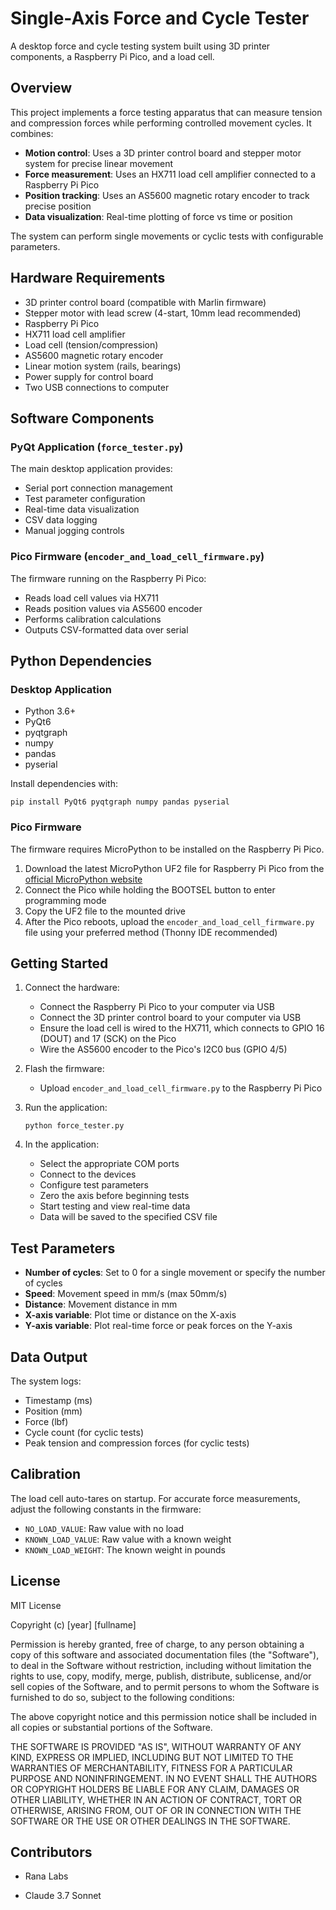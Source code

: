 # Single-Axis Force and Cycle Tester

A desktop force and cycle testing system built using 3D printer components, a Raspberry Pi Pico, and a load cell.

## Overview

This project implements a force testing apparatus that can measure tension and compression forces while performing controlled movement cycles. It combines:

- **Motion control**: Uses a 3D printer control board and stepper motor system for precise linear movement
- **Force measurement**: Uses an HX711 load cell amplifier connected to a Raspberry Pi Pico
- **Position tracking**: Uses an AS5600 magnetic rotary encoder to track precise position
- **Data visualization**: Real-time plotting of force vs time or position

The system can perform single movements or cyclic tests with configurable parameters.

## Hardware Requirements

- 3D printer control board (compatible with Marlin firmware)
- Stepper motor with lead screw (4-start, 10mm lead recommended)
- Raspberry Pi Pico
- HX711 load cell amplifier
- Load cell (tension/compression)
- AS5600 magnetic rotary encoder
- Linear motion system (rails, bearings)
- Power supply for control board
- Two USB connections to computer

## Software Components

### PyQt Application (`force_tester.py`)

The main desktop application provides:
- Serial port connection management
- Test parameter configuration
- Real-time data visualization
- CSV data logging
- Manual jogging controls

### Pico Firmware (`encoder_and_load_cell_firmware.py`)

The firmware running on the Raspberry Pi Pico:
- Reads load cell values via HX711
- Reads position values via AS5600 encoder
- Performs calibration calculations
- Outputs CSV-formatted data over serial

## Python Dependencies

### Desktop Application
- Python 3.6+
- PyQt6
- pyqtgraph
- numpy
- pandas
- pyserial

Install dependencies with:
```
pip install PyQt6 pyqtgraph numpy pandas pyserial
```

### Pico Firmware
The firmware requires MicroPython to be installed on the Raspberry Pi Pico.

1. Download the latest MicroPython UF2 file for Raspberry Pi Pico from the [official MicroPython website](https://micropython.org/download/rp2-pico/)
2. Connect the Pico while holding the BOOTSEL button to enter programming mode
3. Copy the UF2 file to the mounted drive
4. After the Pico reboots, upload the `encoder_and_load_cell_firmware.py` file using your preferred method (Thonny IDE recommended)

## Getting Started

1. Connect the hardware:
   - Connect the Raspberry Pi Pico to your computer via USB
   - Connect the 3D printer control board to your computer via USB
   - Ensure the load cell is wired to the HX711, which connects to GPIO 16 (DOUT) and 17 (SCK) on the Pico
   - Wire the AS5600 encoder to the Pico's I2C0 bus (GPIO 4/5)

2. Flash the firmware:
   - Upload `encoder_and_load_cell_firmware.py` to the Raspberry Pi Pico

3. Run the application:
   ```
   python force_tester.py
   ```

4. In the application:
   - Select the appropriate COM ports
   - Connect to the devices
   - Configure test parameters
   - Zero the axis before beginning tests
   - Start testing and view real-time data
   - Data will be saved to the specified CSV file

## Test Parameters

- **Number of cycles**: Set to 0 for a single movement or specify the number of cycles
- **Speed**: Movement speed in mm/s (max 50mm/s)
- **Distance**: Movement distance in mm 
- **X-axis variable**: Plot time or distance on the X-axis
- **Y-axis variable**: Plot real-time force or peak forces on the Y-axis

## Data Output

The system logs:
- Timestamp (ms)
- Position (mm)
- Force (lbf)
- Cycle count (for cyclic tests)
- Peak tension and compression forces (for cyclic tests)

## Calibration

The load cell auto-tares on startup. For accurate force measurements, adjust the following constants in the firmware:
- `NO_LOAD_VALUE`: Raw value with no load
- `KNOWN_LOAD_VALUE`: Raw value with a known weight
- `KNOWN_LOAD_WEIGHT`: The known weight in pounds

## License

MIT License

Copyright (c) [year] [fullname]

Permission is hereby granted, free of charge, to any person obtaining a copy
of this software and associated documentation files (the "Software"), to deal
in the Software without restriction, including without limitation the rights
to use, copy, modify, merge, publish, distribute, sublicense, and/or sell
copies of the Software, and to permit persons to whom the Software is
furnished to do so, subject to the following conditions:

The above copyright notice and this permission notice shall be included in all
copies or substantial portions of the Software.

THE SOFTWARE IS PROVIDED "AS IS", WITHOUT WARRANTY OF ANY KIND, EXPRESS OR
IMPLIED, INCLUDING BUT NOT LIMITED TO THE WARRANTIES OF MERCHANTABILITY,
FITNESS FOR A PARTICULAR PURPOSE AND NONINFRINGEMENT. IN NO EVENT SHALL THE
AUTHORS OR COPYRIGHT HOLDERS BE LIABLE FOR ANY CLAIM, DAMAGES OR OTHER
LIABILITY, WHETHER IN AN ACTION OF CONTRACT, TORT OR OTHERWISE, ARISING FROM,
OUT OF OR IN CONNECTION WITH THE SOFTWARE OR THE USE OR OTHER DEALINGS IN THE
SOFTWARE.

## Contributors

- Rana Labs

- Claude 3.7 Sonnet
